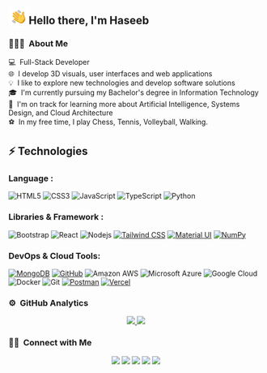 <img alt="hand wave" src="./assets/handwave.gif" width='40' align="left"/><h2>Hello there, I'm Haseeb</h2>

<!-- ## 👋 &nbsp;Hey there! I'm Haseeb -->

### 👨🏻‍💻 &nbsp;About Me
💻 &nbsp;Full-Stack Developer\
🌐 &nbsp;I develop 3D visuals, user interfaces and web applications\
💡 &nbsp;I like to explore new technologies and develop software solutions\
🎓 &nbsp;I'm currently pursuing my Bachelor's degree in Information Technology\
🌱 &nbsp;I'm on track for learning more about Artificial Intelligence, Systems Design, and Cloud Architecture\
⚽️ &nbsp;In my free time, I play Chess, Tennis, Volleyball, Walking.

## ⚡ Technologies

### Language :
![HTML5](https://img.shields.io/badge/-HTML5-E34F26?style=flat-square&logo=html5&logoColor=white)
![CSS3](https://img.shields.io/badge/-CSS3-1572B6?style=flat-square&logo=css3)
![JavaScript](https://img.shields.io/badge/-JavaScript-black?style=flat-square&logo=javascript)
![TypeScript](https://img.shields.io/badge/-TypeScript-007ACC?style=flat-square&logo=typescript)
![Python](https://img.shields.io/badge/-Python-black?style=flat-square&logo=Python)

### Libraries & Framework :

![Bootstrap](https://img.shields.io/badge/-Bootstrap-563D7C?style=flat-square&logo=bootstrap)
![React](https://img.shields.io/badge/-React-black?style=flat-square&logo=react)
![Nodejs](https://img.shields.io/badge/-Nodejs-black?style=flat-square&logo=Node.js)
<a href="#"><img alt="Tailwind CSS" src="https://img.shields.io/badge/Tailwind%20-%23D00000.svg?logo=Tailwind&logoColor=white"></a>
<a href="#"><img alt="Material UI" src="https://img.shields.io/badge/Material%20Design%20-%230081CB.svg?logo=material-design&logoColor=white"></a>
<a href="#"><img alt="NumPy" src="https://img.shields.io/badge/Numpy%20-%23013243.svg?logo=numpy&logoColor=white"></a>

### DevOps & Cloud Tools:

<a href="#"><img alt="MongoDB" src ="https://img.shields.io/badge/MongoDB-%234ea94b.svg?logo=mongodb&logoColor=white"></a>
<a href="#"><img alt="GitHub" src="https://img.shields.io/badge/GitHub%20Pages-%23327FC7.svg?logo=github&logoColor=white"></a>
![Amazon AWS](https://img.shields.io/badge/Amazon%20AWS-232F3E?style=flat-square&logo=amazon-aws)
![Microsoft Azure](https://img.shields.io/badge/Microsoft%20Azure-232F7E?style=flat-square&logo=microsoft-azure)
![Google Cloud](https://img.shields.io/badge/Google%20Cloud-black?style=flat-square&logo=google-cloud)
![Docker](https://img.shields.io/badge/-Docker-black?style=flat-square&logo=docker)
![Git](https://img.shields.io/badge/-Git-black?style=flat-square&logo=git)
<a href="#"><img alt="Postman" src="https://img.shields.io/badge/Postman-FF6C37?logo=postman&logoColor=white"></a>
<a href="#"><img alt="Vercel" src="https://img.shields.io/badge/Vercel%20-%23000000.svg?logo=vercel&logoColor=white"></a>

### ⚙️ &nbsp;GitHub Analytics

<p align="center">
<a href="https://github.com/AVS1508">
  <img height="180em" src="https://github-readme-stats-eight-theta.vercel.app/api?username=haseeb-moheb&show_icons=true&theme=algolia&include_all_commits=true&count_private=true"/>
  <img height="180em" src="https://github-readme-stats-eight-theta.vercel.app/api/top-langs/?username=haseeb-moheb&layout=compact&langs_count=8&theme=algolia"/>
</a>
</p>

### 🤝🏻 &nbsp;Connect with Me

<p align="center">
<a href="https://www.haseebmoheb.com"><img src="https://img.shields.io/badge/-haseebmoheb.com-3423A6?style=flat&logo=Google-Chrome&logoColor=white"/></a>
<a href="https://www.linkedin.com/in/haseebullah-moheb-47b17b94/"><img src="file:///C:/Users/hasee/OneDrive/Desktop/11.svg"/></a>
<a href="mailto:haseebdr01@gmail.com"><img src="https://img.shields.io/badge/-haseebdr01@gmail.com-D14836?style=flat&logo=Gmail&logoColor=white"/></a>
<a href="https://www.facebook.com/people/Haseeb-Moheb/"><img src="https://img.shields.io/badge/-Haseeb-Moheb-1877F2?style=flat&logo=Facebook&logoColor=white"/></a>
<a href="https://www.pinterest.com/haseeb1moheb/"><img src="https://img.shields.io/badge/-haseeb1moheb-BD081C?style=flat&logo=Pinterest&logoColor=white"/></a>
</p> 
